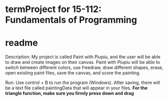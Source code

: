 # termProject for 15-112: Fundamentals of Programming
# readme

Description:
My project is called Paint with Piupiu, and the user will be able to draw and create images on their
canvas. Paint with Piupiu will be able to switch between different colors, use freedraw, draw different shapes,
erase, open existing paint files, save the canvas, and score the painting. 

Run:
Use control + B to run the program (Windows). After saving, there will be a
text file called paintingData that will appear in your files.
**For the triangle function, make sure you firmly press down and drag**
